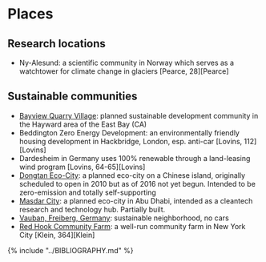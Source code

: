 # Places

## Research locations
* Ny-Alesund: a scientific community in Norway which serves as a watchtower for climate change in glaciers [Pearce, 28][Pearce]

## Sustainable communities
* [Bayview Quarry Village](http://www.bayviewvillage.us/about_us/index.html): planned sustainable development community in the Hayward area of the East Bay (CA)
* Beddington Zero Energy Development: an environmentally friendly housing development in Hackbridge, London, esp. anti-car [Lovins, 112][Lovins]
* Dardesheim in Germany uses 100% renewable through a land-leasing wind program [Lovins, 64-65][Lovins]
* [Dongtan Eco-City](https://en.wikipedia.org/wiki/Dongtan): a planned eco-city on a Chinese island, originally scheduled to open in 2010 but as of 2016 not yet begun. Intended to be zero-emission and totally self-supporting
* [Masdar City](https://en.wikipedia.org/wiki/Masdar_City): a planned eco-city in Abu Dhabi, intended as a cleantech research and technology hub. Partially built.
* [Vauban, Freiberg, Germany](https://en.wikipedia.org/wiki/Vauban,_Freiburg): sustainable neighborhood, no cars
* [Red Hook Community Farm](https://communitygarden.org/find-a-garden/gardens/red-hook-community-farm/): a well-run community farm in New York City [Klein, 364][Klein]

{% include "../BIBLIOGRAPHY.md" %}
